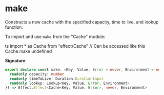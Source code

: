 # make

Constructs a new cache with the specified capacity, time to live, and
lookup function.

To import and use `make` from the "Cache" module:

ts
import \* as Cache from "effect/Cache"
// Can be accessed like this
Cache.make
undefined

**Signature**

```ts
export declare const make: <Key, Value, Error = never, Environment = never>(options: {
  readonly capacity: number
  readonly timeToLive: Duration.DurationInput
  readonly lookup: Lookup<Key, Value, Error, Environment>
}) => Effect.Effect<Cache<Key, Value, Error>, never, Environment>
```
